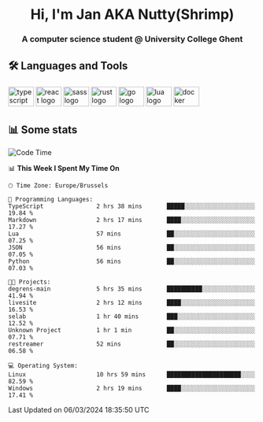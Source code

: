 <h1 align="center">Hi, I'm Jan AKA Nutty(Shrimp)</h1>
<h3 align="center">A computer science student @ University College Ghent</h3>

<h2 align="left">🛠️ Languages and Tools</h2>

###

<div align="left">
  <img src="https://cdn.jsdelivr.net/gh/devicons/devicon/icons/typescript/typescript-original.svg" height="40" width="52" alt="typescript logo"  />
  <img src="https://cdn.jsdelivr.net/gh/devicons/devicon/icons/react/react-original.svg" height="40" width="52" alt="react logo"  />
  <img src="https://cdn.jsdelivr.net/gh/devicons/devicon/icons/sass/sass-original.svg" height="40" width="52" alt="sass logo"  />
  <img src="https://cdn.jsdelivr.net/gh/devicons/devicon@latest/icons/rust/rust-original.svg" height="40" width="52" alt="rust logo" />
  <img src="https://cdn.jsdelivr.net/gh/devicons/devicon/icons/go/go-original.svg" height="40" width="52" alt="go logo"  />
  <img src="https://cdn.jsdelivr.net/gh/devicons/devicon/icons/lua/lua-original.svg" height="40" width="52" alt="lua logo"  />
  <img src="https://cdn.jsdelivr.net/gh/devicons/devicon/icons/docker/docker-original.svg" height="40" width="52" alt="docker logo"  />
</div>

<h2>📊 Some stats</h2>

<!--START_SECTION:waka-->
![Code Time](http://img.shields.io/badge/Code%20Time-4%2C248%20hrs%203%20mins-blue)

📊 **This Week I Spent My Time On** 

```text
🕑︎ Time Zone: Europe/Brussels

💬 Programming Languages: 
TypeScript               2 hrs 38 mins       █████░░░░░░░░░░░░░░░░░░░░   19.84 % 
Markdown                 2 hrs 17 mins       ████░░░░░░░░░░░░░░░░░░░░░   17.27 % 
Lua                      57 mins             ██░░░░░░░░░░░░░░░░░░░░░░░   07.25 % 
JSON                     56 mins             ██░░░░░░░░░░░░░░░░░░░░░░░   07.05 % 
Python                   56 mins             ██░░░░░░░░░░░░░░░░░░░░░░░   07.03 % 

🐱‍💻 Projects: 
degrens-main             5 hrs 35 mins       ██████████░░░░░░░░░░░░░░░   41.94 % 
livesite                 2 hrs 12 mins       ████░░░░░░░░░░░░░░░░░░░░░   16.53 % 
selab                    1 hr 40 mins        ███░░░░░░░░░░░░░░░░░░░░░░   12.52 % 
Unknown Project          1 hr 1 min          ██░░░░░░░░░░░░░░░░░░░░░░░   07.71 % 
restreamer               52 mins             ██░░░░░░░░░░░░░░░░░░░░░░░   06.58 % 

💻 Operating System: 
Linux                    10 hrs 59 mins      █████████████████████░░░░   82.59 % 
Windows                  2 hrs 19 mins       ████░░░░░░░░░░░░░░░░░░░░░   17.41 % 
```


 Last Updated on 06/03/2024 18:35:50 UTC
<!--END_SECTION:waka-->
